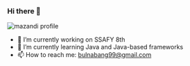 ### Hi there 👋

![mazandi profile](http://mazandi.herokuapp.com/api?handle=bulnabang99&theme=cold) 
<!-- [![Solved.ac Profile](http://mazassumnida.wtf/api/v2/generate_badge?boj=bulnabang99)](https://solved.ac/bulnabang99) -->


- 🔭 I’m currently working on SSAFY 8th
- 🌱 I’m currently learning Java and Java-based frameworks
- 📫 How to reach me: bulnabang99@gmail.com
<!-- 
- 👯 I’m looking to collaborate on ...
- 🤔 I’m looking for help with ...
- 💬 Ask me about ...

- 😄 Pronouns: ...
- ⚡ Fun fact: ...

**wonseokLee97/wonseokLee97** is a ✨ _special_ ✨ repository because its `README.md` (this file) appears on your GitHub profile.
